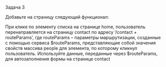 Задача 3

Добавьте на страницу следующий функционал:

При клике по элементу списка на странице home, пользователь перенаправляется на страницу contact по адресу ‘/contact + routeParams’, где routeParams – параметры маршрутизации, созданные с помощью сервиса $routeParams, представляющие собой значения свойств массива people для элемента, по которому кликнул пользователь.
Используйте данные, переданные через $routeParams, для автозаполнения формы на странице contact